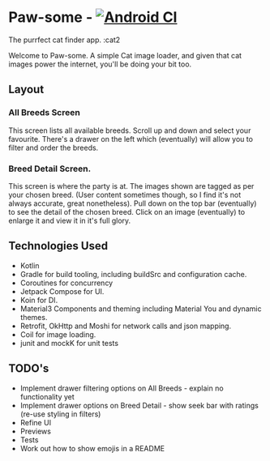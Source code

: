 # Paw-some  - [![Android CI](https://github.com/chris-sloan/pawsome/actions/workflows/android.yml/badge.svg?branch=Update_README)](https://github.com/chris-sloan/pawsome/actions/workflows/android.yml)
The purrfect cat finder app. :cat2

Welcome to Paw-some. A simple Cat image loader, and given that cat images power the internet, you'll be doing your bit too.

## Layout

### All Breeds Screen 

This screen lists all available breeds. Scroll up and down and select your favourite. 
There's a drawer on the left which (eventually) will allow you to filter and order the breeds.

### Breed Detail Screen.

This screen is where the party is at. The images shown are tagged as per your chosen breed. (User content sometimes though, so I find it's not always accurate, great nonetheless).
Pull down on the top bar (eventually) to see the detail of the chosen breed. 
Click on an image (eventually) to enlarge it and view it in it's full glory.

## Technologies Used

- Kotlin 
- Gradle for build tooling, including buildSrc and configuration cache.
- Coroutines for concurrency
- Jetpack Compose for UI.
- Koin for DI.
- Material3 Components and theming including Material You and dynamic themes.
- Retrofit, OkHttp and Moshi for network calls and json mapping.
- Coil for image loading. 
- junit and mockK for unit tests

## TODO's

- Implement drawer filtering options on All Breeds - explain no functionality yet
- Implement drawer options on Breed Detail - show seek bar with ratings (re-use styling in filters)
- Refine UI
- Previews
- Tests
- Work out how to show emojis in a README
